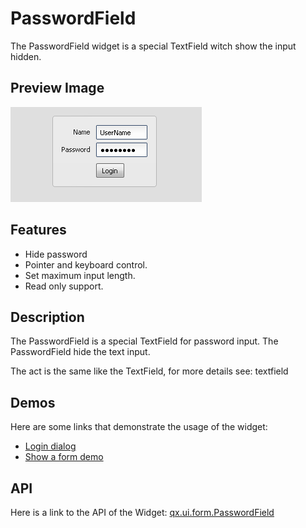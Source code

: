 PasswordField
=============

The PasswordField widget is a special TextField witch show the input hidden.

Preview Image
-------------

![PasswordField](passwordfield.png)

Features
--------

-   Hide password
-   Pointer and keyboard control.
-   Set maximum input length.
-   Read only support.

Description
-----------

The PasswordField is a special TextField for password input. The PasswordField hide the text input.

The act is the same like the TextField, for more details see: textfield

Demos
-----

Here are some links that demonstrate the usage of the widget:

-   [Login dialog](http://demo.qooxdoo.org/%{version}/demobrowser/#animation~Login.html)
-   [Show a form demo](http://demo.qooxdoo.org/%{version}/demobrowser/#showcase~Form.html)

API
---

Here is a link to the API of the Widget:
[qx.ui.form.PasswordField](http://demo.qooxdoo.org/%{version}/apiviewer/#qx.ui.form.PasswordField)
